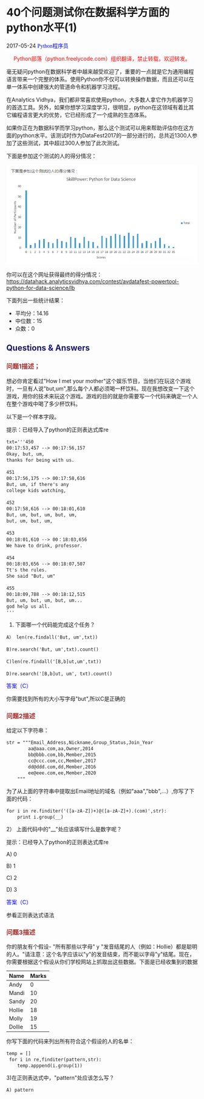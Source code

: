 # 40个问题测试你在数据科学方面的python水平(1)
2017-05-24  <font color=blue face="微软雅黑">Python程序员</font> 

<font color=red><div align="center">Python部落（python.freelycode.com）组织翻译，禁止转载，欢迎转发。</div></font>

毫无疑问python在数据科学者中越来越受欢迎了，重要的一点就是它为通用编程语言带来一个完整的体系。使用Python你不仅可以转换操作数据，而且还可以在单一体系中创建强大的管道命令和机器学习流程。

在Analytics Vidhya，我们都非常喜欢使用python，大多数人拿它作为机器学习的首选工具。另外，如果你想学习深度学习，很明显，python在这领域有着比其它编程语言更大的优势，它已经形成了一个成熟的生态体系。

如果你正在为数据科学而学习python，那么这个测试可以用来帮助评估你在这方面的python水平。该测试时作为DataFest2017的一部分进行的，总共近1300人参加了这些测试，其中超过300人参加了此次测试。

下面是参加这个测试的人的得分情况：

![qq截图](QQ截图.png )

你可以在这个网址获得最终的得分情况：<https://datahack.analyticsvidhya.com/contest/avdatafest-powertool-python-for-data-science/lb>

下面列出一些统计结果：

+ 平均分：14.16
+ 中位数：15
+ 众数：0

## <font color=MidnightBlue>Questions & Answers</font>
### <font color=Brown>问题1描述；</font>

想必你肯定看过"How I met your mother"这个娱乐节目，当他们在玩这个游戏时，一旦有人说"but,um",那么每个人都必须喝一杯饮料。现在我想改变一下这个游戏，用你的技术来玩这个游戏。游戏的目的就是你需要写一个代码来确定一个人在整个游戏中喝了多少杯饮料。

以下是一个样本字段。

提示：已经导入了python的正则表达式库re

```
txt='''450
00:17:53,457 --> 00:17:56,157
Okay, but, um,
thanks for being with us.

451
00:17:56,175 --> 00:17:58,616
But, um, if there's any
college kids watching,

452 
00:17:58,616 --> 00:18:01,610
But, um, but, um, but, um,
but, um, but, um,

453
00:18:01,610 --> 00：18:03,656
We have to drink, professor.

454
00:18:03,656 --> 00:18:07,507
Tt's the rules.
She said "But, um"

455
00:18:09,788 --> 00:18:12,515
But, um, but, um, but, um...
god help us all.
'''
```

1) 下面哪一个代码能完成这个任务？
```
A） len(re.findall('But, um',txt))

B)re.search('But, um',txt).count()

C)len(re.findall('[B,b]ut,um',txt))

D)re.search('[B,b]ut, um', txt).count()
```

<font color=blue>答案（C）</font>

你需要找到所有的大小写字母"but",所以C是正确的

### <font color=Brown>问题2描述</font>
给定以下字符串：
```
str = """Email_Address,Nickname,Group_Status,Join_Year
        aa@aaa.com,aa,Owner,2014
        bb@bbb.com,bb,Member,2015
        cc@ccc.com,cc,Member,2017
        dd@ddd.com,dd,Member,2016
        ee@eee.com,ee,Member,2020
    """
```
为了从上面的字符串中提取出Email地址的域名（例如"aaa","bbb",...）,你写了下面的代码：
```
for i in re.finditer('([a-zA-Z])+)@([a-zA-Z]+).(com)',str):
    print i.group(__)
```
2） 上面代码中的"__"处应该填写什么是数字呢？

提示：已经导入了python的正则表达式库re

A) 0

B) 1

C) 2

D) 3

<font color=blue>答案（C）</font>

参看正则表达式语法

### <font color=Brown>问题3描述</font>

你的朋友有个假设- "所有那些以字母" y "发音结尾的人（例如：Hollie）都是聪明的人。"请注意：这个名字应该以"y"的发音结束，而不能以字母"y"结尾。现在，你需要根据这个假设从你们学校网站上抓取出这些数据。下面是已经收集到的数据

Name | Marks 
:----|:----
Andy | 0
Mandi | 10
Sandy | 20
Hollie | 18
Molly | 19
Dollie | 15

你写下面的代码来列出所有符合这个假设的人的名单：
```
temp = []
 for i in re,finditer(pattern,str):
    temp.apppend(i.group(1))
```

3)在正则表达式中，"pattern"处应该怎么写？
```
A) pattern 
```
